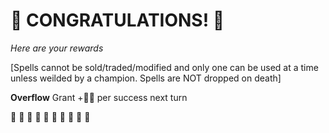 # :sparkler: CONGRATULATIONS! :sparkler: 
*Here are your rewards*

[Spells cannot be sold/traded/modified and only one can be used at a time unless weilded by a champion. Spells are NOT dropped on death]

**Overflow** Grant +:large_blue_diamond:🌀 per success next turn

:sparkler: :sparkler: :sparkler: :sparkler: :sparkler: :sparkler: :sparkler: :sparkler: :sparkler: :sparkler: 
